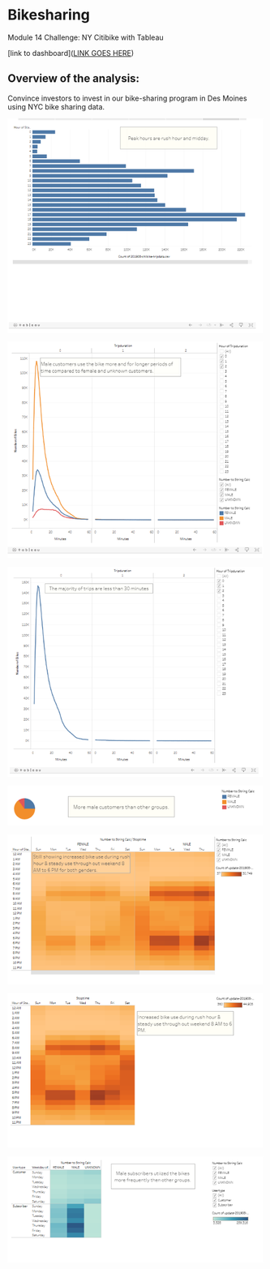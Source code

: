 # Bikesharing

Module 14 Challenge: NY Citibike with Tableau

[link to dashboard]([LINK GOES HERE](https://public.tableau.com/app/profile/tina.brickey/viz/Module14ChallengeBikesharingTB/NYCBikeStory?publish=yes))

## Overview of the analysis:
Convince investors to invest in our bike-sharing program in Des Moines using NYC bike sharing data.


![TBrickey](https://github.com/TBrickey/bikesharing/blob/main/Screenshot/August%20Peak%20Hours.png)

![TBrickey](https://github.com/TBrickey/bikesharing/blob/main/Screenshot/Checkout%20Times%20by%20Gender.png)

![TBrickey](https://github.com/TBrickey/bikesharing/blob/main/Screenshot/Checkout%20Times%20for%20Users.png)

![TBrickey](https://github.com/TBrickey/bikesharing/blob/main/Screenshot/Gender%20Breakdown.png)

![TBrickey](https://github.com/TBrickey/bikesharing/blob/main/Screenshot/Trips%20by%20Gender%20(weekday%20per%20hour).png)

![TBrickey](https://github.com/TBrickey/bikesharing/blob/main/Screenshot/Trips%20by%20Weekday%20per%20Hour.png)

![TBrickey](https://github.com/TBrickey/bikesharing/blob/main/Screenshot/User%20trips%20by%20Gender%20by%20weekday.png)



